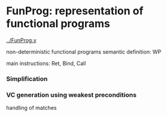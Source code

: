 FunProg: representation of functional programs
=========================================

[../FunProg.v](source)

non-deterministic functional programs
semantic definition: WP

main instructions:
Ret, Bind, Call

### Simplification

### VC generation using weakest preconditions

handling of matches
